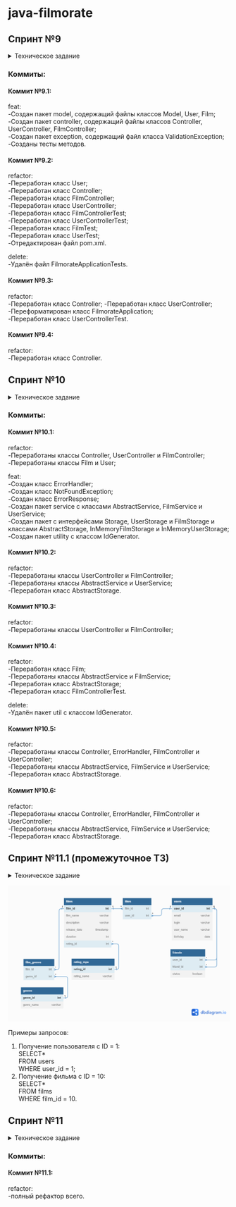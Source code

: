 # java-filmorate
## Спринт №9
<details> <summary> Техническое задание </summary>  
Представьте, что после изучения сложной темы и успешного выполнения всех заданий вы решили отдохнуть и провести вечер за просмотром фильма. Вкусная еда уже готовится, любимый плед уютно свернулся на кресле — а вы всё ещё не выбрали, что же посмотреть!  
Фильмов много — и с каждым годом становится всё больше. Чем их больше, тем больше разных оценок. Чем больше оценок, тем сложнее сделать выбор. Однако не время сдаваться! Вы напишете бэкенд для сервиса, который будет работать с фильмами и оценками пользователей, а также возвращать топ-5 фильмов, рекомендованных к просмотру. Теперь ни вам, ни вашим друзьям не придётся долго размышлять, что посмотреть вечером.  
В этом спринте вы начнёте с малого, но очень важного: создадите каркас Spring Boot приложения Filmorate (от англ. film — «фильм» и rate — «оценивать»). В дальнейшем сервис будет обогащаться новым функционалом и с каждым спринтом становиться лучше благодаря вашим знаниям о Java. Скорее вперёд!  

### Предварительная настройка проекта  
В репозитории создайте ветку controllers-films-users. Разработку решения для первого спринта нужно вести в ней. Репозиторий при этом должен быть публичным.  
Создайте заготовку проекта с помощью Spring Initializr. Некоторые параметры вы найдёте в этой таблице, остальные заполните самостоятельно.  

Параметр Значение  
Group (организация)	ru.yandex.practicum  
Artifact (артефакт)	filmorate  
Name (название проекта)	filmorate  
Dependencies (зависимости)	Spring Web  

Ура! Проект сгенерирован. Теперь можно шаг за шагом реализовать приложение.  

### Модели данных  
Создайте пакет model. Добавьте в него два класса — Film и User. Это классы — модели данных приложения.  
У model.Film должны быть следующие свойства:  
- целочисленный идентификатор — id;
- название — name;
- описание — description;
- дата релиза — releaseDate;
- продолжительность фильма — duration.  

Свойства model.User:  
- целочисленный идентификатор — id;
- электронная почта — email;
- логин пользователя — login;
- имя для отображения — name;
- дата рождения — birthday.  

#### *Подсказка: про аннотацию @Data*  
*Используйте аннотацию @Data библиотеки Lombok — с ней будет меньше работы по созданию сущностей.*  

### Хранение данных  
Сейчас данные можно хранить в памяти приложения — так же, как вы поступили в случае с менеджером задач. Для этого используйте контроллер.  
В следующих спринтах мы расскажем, как правильно хранить данные в долговременном хранилище, чтобы они не зависели от перезапуска приложения.  

### REST-контроллеры  
Создайте два класса-контроллера. FilmController будет обслуживать фильмы, а UserController — пользователей. Убедитесь, что созданные контроллеры соответствуют правилам REST.  
Добавьте в классы-контроллеры эндпоинты с подходящим типом запроса для каждого из случаев.  
Для FilmController:  
- добавление фильма;
- обновление фильма;
- получение всех фильмов.  

Для UserController:  
- создание пользователя;
- обновление пользователя;
- получение списка всех пользователей.  

Эндпоинты для создания и обновления данных должны также вернуть созданную или изменённую сущность.  

#### *Подсказка: про аннотацию @RequestBody*  
*Используйте аннотацию @RequestBody, чтобы создать объект из тела запроса на добавление или обновление сущности.*  

### Валидация  
Проверьте данные, которые приходят в запросе на добавление нового фильма или пользователя. Эти данные должны соответствовать определённым критериям.   
Для Film:  
- название не может быть пустым;
- максимальная длина описания — 200 символов;
- дата релиза — не раньше 28 декабря 1895 года;
- продолжительность фильма должна быть положительной.  

Для User:  
- электронная почта не может быть пустой и должна содержать символ @;
- логин не может быть пустым и содержать пробелы;
- имя для отображения может быть пустым — в таком случае будет использован логин;
- дата рождения не может быть в будущем.  

#### *Подсказка: как обработать ошибки*  
*Для обработки ошибок валидации напишите новое исключение — например, ValidationException.*  

### Логирование  
Добавьте логирование для операций, которые изменяют сущности — добавляют и обновляют их. Также логируйте причины ошибок — например, если валидация не пройдена. Это считается хорошей практикой.  

#### *Подсказка: про логирование сообщений*  
Воспользуйтесь библиотекой slf4j для логирования и объявляйте логер для каждого класса — так будет сразу видно, где в коде выводится та или иная строка.  
*private final static Logger log = LoggerFactory.getLogger(Example.class);*  
Вы также можете применить аннотацию @Slf4j библиотеки Lombok, чтобы не создавать логер вручную.  

### Тестирование  
Добавьте тесты для валидации. Убедитесь, что она работает на граничных условиях.  

#### *Подсказка: на что обратить внимание при тестировании*  
*Проверьте, что валидация не пропускает пустые или неверно заполненные поля. Посмотрите, как контроллер реагирует на пустой запрос.*  

### Проверьте себя  
Так как у вашего API пока нет интерфейса, вы будете взаимодействовать с ним через веб-клиент. Мы подготовили набор тестовых данных — Postman коллекцию. С её помощью вы сможете протестировать ваше API: postman.json  

### Дополнительное задание*  
А теперь необязательное задание для самых смелых! Валидация, которую мы предлагаем реализовать в основном задании, — базовая. Она не покрывает всех возможных ошибок. Например, всё ещё можно создать пользователя с такой электронной почтой: это-неправильный?эмейл@.   
В Java есть инструменты для проверки корректности различных данных. С помощью аннотаций можно задать ограничения, которые будут проверяться автоматически. Для этого добавьте в описание сборки проекта следующую зависимость.  
*<dependency  
<groupId>org.springframework.boot</groupId>  
<artifactId>spring-boot-starter-validation</artifactId>  
</dependency*  

Теперь вы можете применить аннотацию @NotNull к полю класса-модели для проверки на null, @NotBlank — для проверки на пустую строку, @Email — для проверки на соответствие формату электронного адреса. Полный список доступных аннотаций можно найти в документации.  
Чтобы Spring не только преобразовал тело запроса в соответствующий класс, но и проверил корректность переданных данных, вместе с аннотацией @RequestBody нужно использовать аннотацию @Valid.  
*public createUser(@Valid @RequestBody User user)*  

Поздравляем: первый шаг навстречу уютным киновечерам сделан.  
Интересного вам программирования!  
</details>

### Коммиты:
#### Коммит №9.1:
feat:  
-Создан пакет model, содержащий файлы классов Model, User, Film;  
-Создан пакет controller, содержащий файлы классов Controller, UserController, FilmController;  
-Создан пакет exception, содержащий файл класса ValidationException;  
-Созданы тесты методов.  

#### Коммит №9.2:
refactor:  
-Переработан класс User;  
-Переработан класс Controller;  
-Переработан класс FilmController;  
-Переработан класс UserController;  
-Переработан класс FilmControllerTest;  
-Переработан класс UserControllerTest;  
-Переработан класс FilmTest;  
-Переработан класс UserTest;  
-Отредактирован файл pom.xml.  

delete:  
-Удалён файл FilmorateApplicationTests.  

#### Коммит №9.3:
refactor:  
-Переработан класс Controller;
-Переработан класс UserController;  
-Переформатирован класс FilmorateApplication;  
-Переработан класс UserControllerTest.  

#### Коммит №9.4:
refactor:  
-Переработан класс Controller.  

## Спринт №10  
<details> <summary> Техническое задание </summary>  
Настало время улучшить Filmorate. Чтобы составлять рейтинг фильмов, нужны отзывы пользователей. А для улучшения рекомендаций по просмотру хорошо бы объединить пользователей в комьюнити.  
По итогам прошлого спринта у вас получилась заготовка приложения. Программа может принимать, обновлять и возвращать пользователей и фильмы. В этот раз улучшим API приложения до соответствия REST, а также изменим архитектуру приложения с помощью внедрения зависимостей.  

### Наводим порядок в репозитории  
Для начала убедитесь в том, что ваша работа за предыдущий спринт слита с главной веткой main. Создайте новую ветку, которая будет называться add-friends-likes. Название ветки важно сохранить, потому что оно влияет на запуск тестов в GitHub.  

#### *Подсказка: про работу в Git*  
*Для слияния веток используйте команду merge.*  

### Архитектура
Начнём с переработки архитектуры. Сейчас вся логика приложения спрятана в контроллерах — изменим это. Вынесите хранение данных о фильмах и пользователях в отдельные классы. Назовём их «хранилищами» (англ. storage) — так будет сразу понятно, что они делают.  
- Создайте интерфейсы FilmStorage и UserStorage, в которых будут определены методы добавления, удаления и модификации объектов.   
- Создайте классы InMemoryFilmStorage и InMemoryUserStorage, имплементирующие новые интерфейсы, и перенесите туда всю логику хранения, обновления и поиска объектов.   
- Добавьте к InMemoryFilmStorage и InMemoryUserStorage аннотацию @Component, чтобы впоследствии пользоваться внедрением зависимостей и передавать хранилища сервисам. 

#### *Подсказка: про структуру проекта*  
*Чтобы объединить хранилища, создайте новый пакет storage. В нём будут только классы и интерфейсы, имеющие отношение к хранению данных. Например, ru.yandex.filmorate.storage.film.FilmStorage.*  

### Новая логика  
Пока у приложения нет никакой бизнес-логики, кроме валидации сущностей. Обеспечим возможность пользователям добавлять друг друга в друзья и ставить фильмам лайки.
- Создайте UserService, который будет отвечать за такие операции с пользователями, как добавление в друзья, удаление из друзей, вывод списка общих друзей. Пока пользователям не надо одобрять заявки в друзья — добавляем сразу. То есть если Лена стала другом Саши, то это значит, что Саша теперь друг Лены.
- Создайте FilmService, который будет отвечать за операции с фильмами, — добавление и удаление лайка, вывод 10 наиболее популярных фильмов по количеству лайков. Пусть пока каждый пользователь может поставить лайк фильму только один раз.
- Добавьте к ним аннотацию @Service — тогда к ним можно будет получить доступ из контроллера.  

#### *Подсказка: ещё про структуру*  
*По аналогии с хранилищами, объедините бизнес-логику в пакет service.*  

#### *Подсказка: про список друзей и лайки*  
*Есть много способов хранить информацию о том, что два пользователя являются друзьями. Например, можно создать свойство friends в классе пользователя, которое будет содержать список его друзей. Вы можете использовать такое решение или придумать своё.  
Для того чтобы обеспечить уникальность значения (мы не можем добавить одного человека в друзья дважды), проще всего использовать для хранения Set<Long> c  id друзей. Таким же образом можно обеспечить условие «один пользователь — один лайк» для оценки фильмов.*

### Зависимости  
Переделайте код в контроллерах, сервисах и хранилищах под использование внедрения зависимостей.
- Используйте аннотации @Service, @Component, @Autowired. Внедряйте зависимости через конструкторы классов.
- Классы-сервисы должны иметь доступ к классам-хранилищам. Убедитесь, что сервисы зависят от интерфейсов классов-хранилищ, а не их реализаций. Таким образом в будущем будет проще добавлять и использовать новые реализации с другим типом хранения данных.
- Сервисы должны быть внедрены в соответствующие контроллеры.

#### *Подсказка: @Service vs @Component*  
*@Component — аннотация, которая определяет класс как управляемый Spring. Такой класс будет добавлен в контекст приложения при сканировании. @Service не отличается по поведению, но обозначает более узкий спектр классов — такие, которые содержат в себе бизнес-логику и, как правило, не хранят состояние.*  

### Полный REST  
Дальше стоит заняться контроллерами и довести API до соответствия REST.
- С помощью аннотации @PathVariable добавьте возможность получать каждый фильм и данные о пользователях по их уникальному идентификатору: GET .../users/{id}.
- Добавьте методы, позволяющие пользователям добавлять друг друга в друзья, получать список общих друзей и лайкать фильмы. Проверьте, что все они работают корректно.
  - PUT /users/{id}/friends/{friendId} — добавление в друзья.
  - DELETE /users/{id}/friends/{friendId} — удаление из друзей.
  - GET /users/{id}/friends — возвращаем список пользователей, являющихся его друзьями.
  - GET /users/{id}/friends/common/{otherId} — список друзей, общих с другим пользователем.
  - PUT /films/{id}/like/{userId} — пользователь ставит лайк фильму.
  - DELETE /films/{id}/like/{userId} — пользователь удаляет лайк.
  - GET /films/popular?count={count} — возвращает список из первых count фильмов по количеству лайков. Если значение параметра count не задано, верните первые 10.
- Убедитесь, что ваше приложение возвращает корректные HTTP-коды.
  - 400 — если ошибка валидации: ValidationException;
  - 404 — для всех ситуаций, если искомый объект не найден;
  - 500 — если возникло исключение.

#### *Подсказка*  
*Настройте ExceptionHandler для централизованной обработки ошибок.*  

### Тестирование  
Убедитесь, что приложение работает, — протестируйте его с помощью Postman: postman.json.   
Ого! Оцените, как Filmorate быстро растёт, — все компоненты занимают свои места, проявляется настоящая бизнес-логика. Любители кино потирают руки. Удачной разработки!  
</details>

### Коммиты:
#### Коммит №10.1:
refactor:  
-Переработаны классы Controller, UserController и FilmController;  
-Переработаны классы Film и User;  

feat:  
-Создан класс ErrorHandler;  
-Создан класс NotFoundException;  
-Создан класс ErrorResponse;  
-Создан пакет service с классами AbstractService, FilmService и UserService;  
-Создан пакет с интерфейсами Storage, UserStorage и FilmStorage и классами AbstractStorage, InMemoryFilmStorage и InMemoryUserStorage;  
-Создан пакет utility с классом IdGenerator.  

#### Коммит №10.2:  
refactor:  
-Переработаны классы UserController и FilmController;  
-Переработаны классы AbstractService и UserService;  
-Переработан класс AbstractStorage.

#### Коммит №10.3:
refactor:  
-Переработаны классы UserController и FilmController;  

#### Коммит №10.4:  
refactor:  
-Переработан класс Film;  
-Переработаны классы AbstractService и FilmService;  
-Переработан класс AbstractStorage;  
-Переработан класс FilmControllerTest.  

delete:  
-Удалён пакет util с классом IdGenerator.  

#### Коммит №10.5:
refactor:  
-Переработаны классы Controller, ErrorHandler, FilmController и UserController;  
-Переработаны классы AbstractService, FilmService и UserService;  
-Переработан класс AbstractStorage.  

#### Коммит №10.6:
refactor:  
-Переработаны классы Controller, ErrorHandler, FilmController и UserController;  
-Переработаны классы AbstractService, FilmService и UserService;  
-Переработан класс AbstractStorage.  

## Спринт №11.1 (промежуточное ТЗ)  
<details> <summary> Техническое задание </summary>  

### Задание для взаимопроверки  
Сейчас Filmorate хранит все данные в своей памяти. Это приводит к тому, что при перезапуске приложения его история и настройки сбрасываются. Вряд ли это обрадует пользователей!   
Итак, нам нужно, чтобы данные:  
- были доступны всегда,  
- находились в актуальном состоянии.  

А ещё важно, чтобы пользователи могли получать их быстро. Для этого вся информация должна храниться в базе данных.   
В этом задании вы будете проектировать базу данных для проекта, основываясь на уже существующей функциональности. Вносить какие-либо изменения в код не потребуется.  
Готовое решение отправьте своему партнёру по взаимопроверке из группы.  

*Если ваша работа не пройдёт проверку одногруппником, то ревьюер потратит одну попытку сдачи финального задания следующего спринта на проверку ER диаграммы, и у вас будет меньше попыток сдачи проекта Filmorate.*  

<details> <summary> Как проходит взаимопроверка </summary>  

### Загрузите решение  
Начните с загрузки файла с решением в ваш репозиторий на GitHub. Затем пригласите партнёра по взаимопроверке в приватный репозиторий — сделать это можно через меню Collaboration (англ. «сотрудничество»).  
Откройте настройки репозитория и введите логин партнёра: Settings → Repositories → Manage access → Invite a collaborator. Теперь отправьте ссылку на ваше решение одногруппнику в Пачке.  

*Решение нужно отправить не позднее указанного дедлайна. Когда проверка будет выполнена, не забудьте исключить одногруппника из репозитория — иначе у него останется полный доступ.*  

### Проверьте работу одногруппника  
Вы получили ссылку на репозиторий одногруппника — теперь можно оставлять комментарии к коду. Убедитесь, что код отвечает требованиям задания и code style, принятому в Практикуме.  
Ревью — ответственная задача. Представьте себя на месте другого студента и подумайте, какая обратная связь была бы наиболее полезна для него.  
Идеальный комментарий содержит:  
- Мягкие формулировки. Постарайтесь не использовать слово «нужно» (альтернатива — «лучше») и повелительное наклонение («сделай»). Лучше не перекладывать работу кода на его автора — «этот код делает» вместо «ты делаешь».  
- Развёрнутые объяснения.  
- Обоснование необходимости другого решения.  
- Встречные предложения — как сделать лучше.  
- Поясняющие ссылки на статьи и обсуждения.  

Например: *Здесь лучше использовать вот это — оно реализует такой-то функционал. А то работает медленнее.
[Пример кода. Поясняющая ссылка.]*  

### Оцените обратную связь  
По результатам ревью оцените, насколько полезные комментарии вы получили. Это поможет вашему партнёру быть более конструктивным ревьюером.  
Поделиться своими ощущениями от ревью вы можете в канале #java_neformal.  
</details>

### Изучение теории  
Прочтите следующие статьи, чтобы узнать, как проектировать базы данных:  
- «Нормализация баз данных простыми словами»,  
- «Ненормализованная форма или нулевая нормальная форма (UNF) базы данных»,  
- «Первая нормальная форма (1NF) базы данных»,  
- «Вторая нормальная форма (2NF) базы данных»,  
- «Третья нормальная форма (3NF) базы данных».  

Или посмотрите первые 19 минут видео «Нормальные формы баз данных: Объясняем на пальцах» — оно полностью дублирует статьи.  

Если вам захочется бросить себе вызов, советуем прочитать статьи на английском:  
- «What is Normalization in DBMS (SQL)? 1NF, 2NF, 3NF, BCNF Database with Example»,  
- «Normal Forms in DBMS».  

Это поможет набрать словарь технических терминов, который пригодится вам в будущем для чтения документации.  

### Доработка модели  
Прежде чем приступить к созданию схемы базы данных, нужно доработать модель приложения. Сейчас сущности, с которыми работает Filmorate, имеют недостаточно полей, чтобы получилось создать полноценную базу. Исправим это!  

#### Film  
1. Добавьте новое свойство — «жанр». У фильма может быть сразу несколько жанров, а у поля — несколько значений. Например, таких:  
- Комедия.  
- Драма.  
- Мультфильм.  
- Триллер.  
- Документальный.  
- Боевик.  
2. Ещё одно свойство — рейтинг Ассоциации кинокомпаний (англ. Motion Picture Association, сокращённо МРА). Эта оценка определяет возрастное ограничение для фильма. Значения могут быть следующими:  
- G — у фильма нет возрастных ограничений,  
- PG — детям рекомендуется смотреть фильм с родителями,  
- PG-13 — детям до 13 лет просмотр не желателен,  
- R — лицам до 17 лет просматривать фильм можно только в присутствии взрослого,  
- NC-17 — лицам до 18 лет просмотр запрещён.  

#### User 
1. Добавьте статус для связи «дружба» между двумя пользователями:  
2. неподтверждённая — когда один пользователь отправил запрос на добавление другого пользователя в друзья,  
3. подтверждённая — когда второй пользователь согласился на добавление.  

### Создание схемы базы данных  
Начните с таблиц для хранения пользователей и фильмов. При проектировании помните о том, что:  
- Каждый столбец таблицы должен содержать только одно значение. Хранить массивы значений или вложенные записи в столбцах нельзя.  
- Все неключевые атрибуты должны однозначно определяться ключом.  
- Все неключевые атрибуты должны зависеть только от первичного ключа, а не от других неключевых атрибутов.  
- База данных должна поддерживать бизнес-логику, предусмотренную в приложении. Подумайте о том, как будет происходить получение всех фильмов, пользователей. А как — топ N наиболее популярных фильмов. Или список общих друзей с другим пользователем.  

Теперь нарисуйте схему базы данных. Для этого можно использовать любой из следующих инструментов:  
1. dbdiagram.io.  
2. QuickDBD.  
3. Miro.  
4. Lucidchart.  
5. Diagrams.net.  

### Последние штрихи  
Прежде чем отправлять получившуюся схему на проверку:  
1. Скачайте диаграмму в виде картинки и добавьте в репозиторий. Убедитесь, что на изображении чётко виден текст.  
2. Добавьте в файл README.md ссылку на файл диаграммы. Если использовать разметку markdown, то схему будет видно непосредственно в README.md.  
3. Там же напишите небольшое пояснение к схеме: приложите примеры запросов для основных операций вашего приложения.  

#### *Подсказка*  
*Документы по разметке, которая поддерживается GitHub, лежат здесь.*  

Теперь можно отправлять схему на проверку и готовиться проверять работу одногруппника. Вы великолепны!  
</details>  

![er-diagram](er_diagram.png)  

Примеры запросов:  
1. Получение пользователя с ID = 1:  
   SELECT*  
   FROM users  
   WHERE user_id = 1;  
2. Получение фильма с ID = 10:  
   SELECT*  
   FROM films  
   WHERE film_id = 10.  

## Спринт №11
<details> <summary> Техническое задание </summary>  
Ура, практика! Пришло время усовершенствовать Filmorate с помощью полученных знаний о базах данных. На этот раз вы добавите ещё одну функциональность — сохранение состояния данных после перезапуска. Уже к концу задания у вас будет завершённое приложение для работы с фильмами и оценками пользователей. Внимание, мотор!  

### Организация  
В этом спринте вы будете работать в новой ветке. Назовите её add-database. Название ветки важно, потому что к ней привязаны тесты.   

### Создание базы данных  
В уроках спринта вы использовали PostgreSQL — популярную в индустрии базу данных. Однако сейчас вы будете работать с другой базой. Она называется H2. H2 не требует отдельной установки. Её можно встроить в приложение — достаточно добавить зависимость в сборку проекта. Использование встроенной базы данных упростит тестирование вашего приложения в GitHub.   
База будет работать в двух режимах:  
- В режиме тестирования H2 будет хранить данные в памяти. **Это позволит базе быстро запуститься на время тестов и удалить все тестовые данные после их завершения.  
- В рабочем режиме H2 будет хранить данные в файле на жёстком диске. Это не позволит рабочим данным потеряться между запусками.  

Почитайте, как использовать H2 со Spring Boot, в этой статье. Далее следуйте нашей инструкции:  
1. Добавьте в проект зависимости com.h2database.h2, org.springframework.boot.spring-boot-starter-data-jdbc и org.springframework.boot.spring-boot-starter-test.
2. Сконфигурируйте базу данных для рабочего режима с помощью файла настроек application.properties.
*spring.sql.init.mode=always  
'#' в jdbc-url укажите, что данные нужно сохранять в файл  
spring.datasource.url=jdbc:h2:file:./db/filmorate  
spring.datasource.driverClassName=org.h2.Driver  
spring.datasource.username=sa  
spring.datasource.password=password*  
3. Сформируйте структуру базы данных — для этого реализуйте схему, которую вы нарисовали в предыдущем спринте. Обратите внимание: база будет работать, пока работает само приложение. Чтобы подключиться к БД напрямую, используйте встроенный в IntelliJ IDEA функционал или клиент DBeaver.  
4. Не забудьте обновить модели данных в коде — добавьте новые поля.
5. Соберите SQL-запросы, формирующие структуру вашей базы, в отдельный файл в src/main/resources с названием schema.sql — так схема будет создаваться заново при каждом запуске приложения.  

#### *Подсказка: про файл schema.sql*  
*Включите в файл schema.sql создание таблиц. Если вам нужны некоторые данные в базе, их инициализация обычно описывается в файле data.sql — создайте его там же, где и schema.sql.  
Чтобы избежать ошибок, связанных с многократным применением скрипта к БД, добавьте условие IF NOT EXISTS при создании таблиц и индексов.*  

### Работа с DAO  
Таблицы созданы. Теперь можно заняться кодом, который будет отвечать за получение данных из базы.  
1. Вам пригодятся созданные ранее интерфейсы UserStorage и FilmStorage. Напишите для них новую имплементацию — например, UserDbStorage и FilmDbStorage. Эти классы будут DAO — объектами доступа к данным.  
2. Напишите в DAO соответствующие мапперы и методы, позволяющие сохранять пользователей и фильмы в базу данных и получать их из неё.

#### *Подсказка: про аннотацию @Qualifier*  
*Чтобы Spring мог работать с новыми компонентами и отличать их от старых хранилищ, воспользуйтесь аннотацией @Qualifier. Пример её использования можно найти в этой статье.*  

#### *Подсказка: как проверить, что база данных успешно настроена*  
*Убедитесь, что ваше приложение работает с базой данных. Создайте новый фильм и пользователя, а потом перезапустите проект — данные должны сохраниться в базе и быть доступны после перезапуска.*  

#### *Подсказка: как реализовать CRUD-операции с использованием JdbcTemplate*  
*В теме о работе с БД вы узнали, как делать выборку данных из базы с помощью SQL-запросов и JdbcTemplate. Для реализации методов, описанных в интерфейсах хранилищ, вам также потребуется добавлять новые данные и обновлять имеющиеся. Почитайте, как это сделать, в этой статье.*  

### Тестирование  
естировать приложение вручную — трудоёмкий процесс, который сопряжён со многими ограничениями. Использовать Postman-запросы проще, но такой способ не позволяет протестировать имплементацию методов.  
Вам предстоит реализовать интеграционное тестирование (англ. integration testing). С помощью него можно проверить работу приложения с зависимостями — например, с базой данных. Резидентная база данных обеспечит автономность ваших интеграционных тестов — перед каждым их запуском Spring будет создавать новую, чистую БД.  
Подробнее об этом виде тестирования мы расскажем в следующем модуле, но простейшую его реализацию вы выполните уже сейчас.  

@SpringBootTest
@AutoConfigureTestDatabase
@RequiredArgsConstructor(onConstructor_ = @Autowired)
class FilmoRateApplicationTests {
private final UserDbStorage userStorage;

@SpringBootTest
@AutoConfigureTestDatabase
@RequiredArgsConstructor(onConstructor_ = @Autowired)
class FilmoRateApplicationTests {
private final UserDbStorage userStorage;

    @SpringBootTest
    @AutoConfigureTestDatabase
    @RequiredArgsConstructor(onConstructor_ = @Autowired)
    class FilmoRateApplicationTests {
    private final UserDbStorage userStorage;
    
        @Test
        public void testFindUserById() {

            Optional<User> userOptional = userStorage.findUserById(1);

            assertThat(userOptional)
                     .isPresent()
                     .hasValueSatisfying(user ->
                             assertThat(user).hasFieldOrPropertyWithValue("id", 1)
                     );
        }
    } 

### Обратите внимание:  
- по аннотации @AutoConfigureTestDatabase Spring понимает, что перед запуском теста необходимо сконфигурировать тестовую БД вместо основной;
- аннотация @SpringBootTest, которой помечается класс с тестами, говорит о том, что перед запуском этих тестов необходим запуск всего приложения;
- аргумент аннотации @RequiredArgsConstructor указывает, что конструктор, созданный с помощью библиотеки Lombok, сможет получать зависимости через механизм @Autowired.  

Во время инициализации тестовой базы данных Spring прочитает SQL-запросы из стандартного файла schema.sql, который вы собрали в начале задания, и выполнит их для текущей базы данных. Этот скрипт должен создать схему в тестовой БД.  
Теперь можно написать интеграционные тесты для DAO-объектов приложения по примеру выше. С помощью них вы проверите, правильно ли работают ваши запросы к базе данных. Убедитесь, что все публичные методы хранилища покрыты тестами.  

### Доработка бизнес-логики  
Осталось несколько штрихов. Добавьте в код недостающие DAO-объекты, соответствующие вашей схеме, и завершите описание бизнес-логики. После этого протестируйте поведение программы.  
Поскольку в программе появились новые сущности, то нужно обеспечить доступ к ним. Добавьте следующие эндпоинты:  
1. Для получения списка всех жанров и по идентификатору.  
   GET /genres  
   GET /genres/{id}  
   // Пример возвращаемого значения  
   {  
   “id”: 1,  
   “name”: “Комедия”  
   }  
2. Для получения жанра и рейтинга по идентификатору:  
   GET /mpa  
   GET /mpa/{id}  
   // Пример возвращаемого значения  
   {  
   “id”: 1,  
   “name”: “G”  
   }  

При создании и получении фильмов достаточно передать список идентификаторов жанров и идентификатор рейтинга. Эти же данные должны передаваться при обновлении, создании и получении фильмов — если нужно, обновите эти эндпоинты.  
И последнее небольше изменение: дружба должна стать односторонней. Это значит, что если какой-то пользователь оставил вам заявку в друзья, то он будет в списке ваших друзей, а вы в его — нет.  

#### *Подсказка-напоминание*  
*Не забудьте: у пользователей Filmorate должна быть возможность лайкать фильмы и добавлять друг друга в друзья с подтверждением дружбы.*  

### Финальный кадр  
Убедитесь, что ваше приложение работает правильно. Проверьте его дополнительно с помощью тестов Postman: sprint.json.  

⚠️ Эти же тесты запускаются в GitHub при создании pull request’а. Проверьте их локально, прежде чем делать pull request.  

Поздравляем! У вас получилось полноценное приложение, которое умеет обрабатывать и хранить данные о пользователях и их любимых фильмах. Выбрать что-нибудь для просмотра за ужином больше не составит труда. Вы снова на высоте. Хеппи-энд и титры!  
</details>

### Коммиты:
#### Коммит №11.1:  
refactor:  
-полный рефактор всего.  



